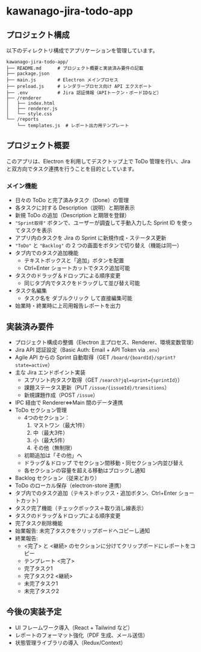 # kawanago-jira-todo-app

## プロジェクト構成
以下のディレクトリ構成でアプリケーションを管理しています。
```plaintext
kawanago-jira-todo-app/
├── README.md      # プロジェクト概要と実装済み要件の記載
├── package.json
├── main.js        # Electron メインプロセス
├── preload.js     # レンダラープロセス向け API エクスポート
├── .env           # Jira 認証情報（APIトークン・ボードIDなど）
├── /renderer
│   ├── index.html
│   ├── renderer.js
│   └── style.css
└── /reports
    └── templates.js  # レポート出力用テンプレート
```

## プロジェクト概要
このアプリは、Electron を利用してデスクトップ上で ToDo 管理を行い、Jira と双方向でタスク連携を行うことを目的としています。

### メイン機能
- 日々の ToDo と完了済みタスク（Done）の管理
- 各タスクに対する Description（説明）と期限表示
- 新規 ToDo の追加（Description と期限を登録）
- `"Sprint取得"` ボタンで、ユーザーが調査して手動入力した Sprint ID を使ってタスクを表示
- アプリ内のタスクを Jira の Sprint に新規作成・ステータス更新
- `"ToDo"` と `"Backlog"` の 2 つの画面をボタンで切り替え（機能は同一）
- タブ内でのタスク追加機能
  - テキストボックスと「追加」ボタンを配置
  - Ctrl+Enter ショートカットでタスク追加可能
- タスクのドラッグ＆ドロップによる順序変更
  - 同じタブ内でタスクをドラッグして並び替え可能
- タスク名編集
  - タスク名を ダブルクリック して直接編集可能
- 始業時・終業時に上司用報告レポートを出力

## 実装済み要件
- プロジェクト構成の整備（Electron 主プロセス、Renderer、環境変数管理）
- Jira API 認証設定（Basic Auth: Email + API Token via `.env`）
- Agile API からの Sprint 自動取得（GET `/board/{boardId}/sprint?state=active`）
- 主な Jira エンドポイント実装  
  - スプリント内タスク取得（GET `/search?jql=sprint={sprintId}`）  
  - 課題ステータス更新（PUT `/issue/{issueId}/transitions`）  
  - 新規課題作成（POST `/issue`）  
- IPC 経由で Renderer⇔Main 間のデータ連携
- ToDo セクション管理
  - 4つのセクション：
    1. マストワン（最大1件）
    1. 中（最大3件）
    1. 小（最大5件）
    1. その他（無制限）
  - 初期追加は「その他」へ
  - ドラッグ＆ドロップ でセクション間移動・同セクション内並び替え
  - 各セクションの容量を超える移動はブロックし通知
- Backlog セクション（従来どおり）
- ToDo のローカル保存（electron-store 連携）
- タブ内でのタスク追加（テキストボックス・追加ボタン、Ctrl+Enter ショートカット）
- タスク完了機能（チェックボックス＋取り消し線表示）
- タスクのドラッグ＆ドロップによる順序変更
- 完了タスク削除機能
- 始業報告: 未完了タスクをクリップボードへコピーし通知
- 終業報告:
  - <完了> と <継続> のセクションに分けてクリップボードにレポートをコピー
  - テンプレート
  <完了>
  - 完了タスク1
  - 完了タスク2
  <継続>
  - 未完了タスク1
  - 未完了タスク2


## 今後の実装予定
- UI フレームワーク導入（React + Tailwind など）
- レポートのフォーマット強化（PDF 生成、メール送信）
- 状態管理ライブラリの導入（Redux/Context）